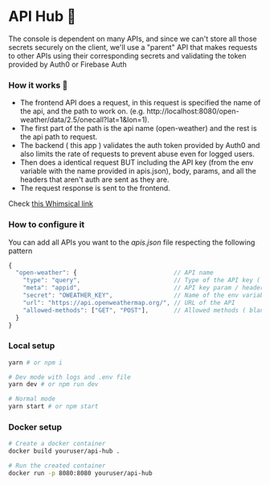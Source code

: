 # API Hub 🔑

The console is dependent on many APIs, and since we can't store all those secrets securely on the client, we'll use a "parent" API that makes requests to other APIs using their corresponding secrets and validating the token provided by Auth0 or Firebase Auth

### How it works 🤔
- The frontend API does a request, in this request is specified the name of the api, and the path to work on. (e.g. http://localhost:8080/open-weather/data/2.5/onecall?lat=1&lon=1).
- The first part of the path is the api name (open-weather) and the rest is the api path to request.
- The backend ( this app ) validates the auth token provided by Auth0 and also limits the rate of requests to prevent abuse even for logged users.
- Then does a identical request BUT including the API key (from the env variable with the name provided in apis.json), body, params, and all the headers that aren't auth are sent as they are.
- The request response is sent to the frontend.

Check [this Whimsical link](https://whimsical.com/Cd5GytK42BAjnKvvRBo4JN)


### How to configure it
You can add all APIs you want to the *apis.json* file respecting the following pattern
```jsx
{
  "open-weather": {                           // API name
    "type": "query",                          // Type of the API key ( header or query )
    "meta": "appid",                          // API key param / header name
    "secret": "OWEATHER_KEY",                 // Name of the env variable containing the secret
    "url": "https://api.openweathermap.org/", // URL of the API
    "allowed-methods": ["GET", "POST"],       // Allowed methods ( blank is all )
  }
}
```
### Local setup
```bash
yarn # or npm i

# Dev mode with logs and .env file
yarn dev # or npm run dev

# Normal mode
yarn start # or npm start
```


### Docker setup
```bash
# Create a docker container
docker build youruser/api-hub .

# Run the created container
docker run -p 8080:8080 youruser/api-hub
```